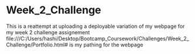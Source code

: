 # Week_2_Challenge

This is a reattempt at uploading a deployable variation of my webpage for my week 2 challenge assignement
file:///C:/Users/hashi/Desktop/Bootcamp_Coursework/Challenges/Week_2_Challenge/Portfolio.html# is my pathing for the webpage
